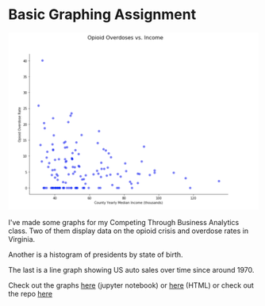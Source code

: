 
# Basic Graphing Assignment

![Graph](/images/graphpic1.png)

I've made some graphs for my Competing Through Business Analytics class. Two of them display data on the opioid crisis and overdose rates in Virginia.

Another is a histogram of presidents by state of birth.

The last is a line graph showing US auto sales over time since around 1970.

Check out the graphs [here](https://github.com/kfmahre/M2Graphing/blob/master/BasicGraphAssignment.ipynb) (jupyter notebook) or [here](https://github.com/kfmahre/M2Graphing/blob/BasicGraphAssignment.html) (HTML) or check out the repo [here](https://github.com/kfmahre/M2Graphing)
